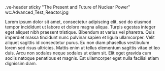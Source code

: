.ve-header sticky "The Present and Future of Nuclear Power" wc:Advanced_Test_Reactor.jpg

Lorem ipsum dolor sit amet, consectetur adipiscing elit, sed do eiusmod tempor incididunt ut labore et dolore magna aliqua. Turpis egestas integer eget aliquet nibh praesent tristique. Bibendum at varius vel pharetra. Quis imperdiet massa tincidunt nunc pulvinar sapien et ligula ullamcorper. Velit aliquet sagittis id consectetur purus. Eu non diam phasellus vestibulum lorem sed risus ultricies. Mattis enim ut tellus elementum sagittis vitae et leo duis. Arcu non sodales neque sodales ut etiam sit. Elit eget gravida cum sociis natoque penatibus et magnis. Est ullamcorper eget nulla facilisi etiam dignissim diam.

